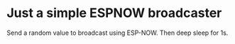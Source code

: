 # Just a simple ESPNOW broadcaster

Send a random value to broadcast using ESP-NOW. Then deep sleep for 1s.

